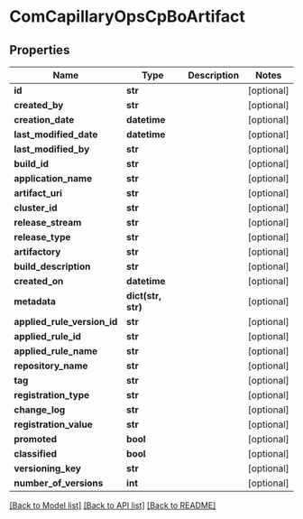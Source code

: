 # ComCapillaryOpsCpBoArtifact

## Properties
Name | Type | Description | Notes
------------ | ------------- | ------------- | -------------
**id** | **str** |  | [optional] 
**created_by** | **str** |  | [optional] 
**creation_date** | **datetime** |  | [optional] 
**last_modified_date** | **datetime** |  | [optional] 
**last_modified_by** | **str** |  | [optional] 
**build_id** | **str** |  | [optional] 
**application_name** | **str** |  | [optional] 
**artifact_uri** | **str** |  | [optional] 
**cluster_id** | **str** |  | [optional] 
**release_stream** | **str** |  | [optional] 
**release_type** | **str** |  | [optional] 
**artifactory** | **str** |  | [optional] 
**build_description** | **str** |  | [optional] 
**created_on** | **datetime** |  | [optional] 
**metadata** | **dict(str, str)** |  | [optional] 
**applied_rule_version_id** | **str** |  | [optional] 
**applied_rule_id** | **str** |  | [optional] 
**applied_rule_name** | **str** |  | [optional] 
**repository_name** | **str** |  | [optional] 
**tag** | **str** |  | [optional] 
**registration_type** | **str** |  | [optional] 
**change_log** | **str** |  | [optional] 
**registration_value** | **str** |  | [optional] 
**promoted** | **bool** |  | [optional] 
**classified** | **bool** |  | [optional] 
**versioning_key** | **str** |  | [optional] 
**number_of_versions** | **int** |  | [optional] 

[[Back to Model list]](../README.md#documentation-for-models) [[Back to API list]](../README.md#documentation-for-api-endpoints) [[Back to README]](../README.md)

